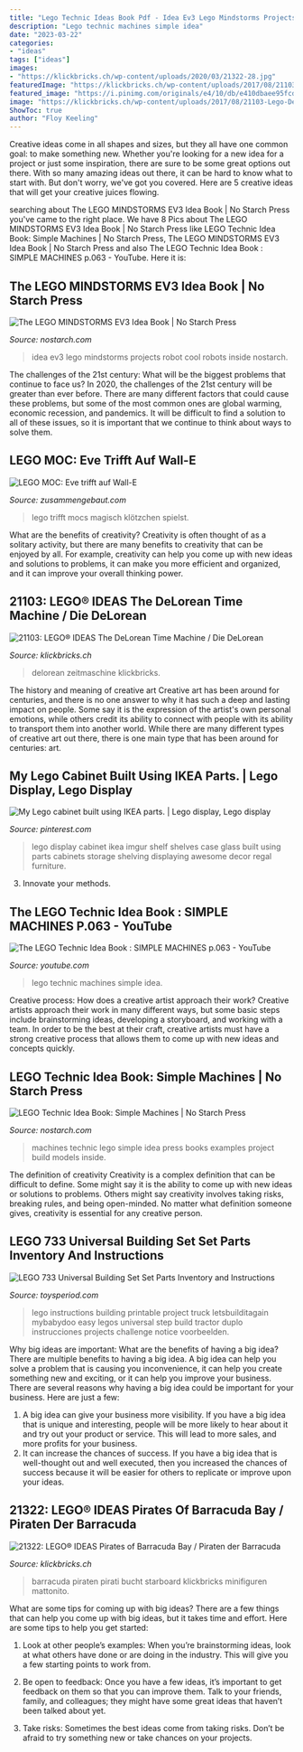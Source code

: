 ```yaml
---
title: "Lego Technic Ideas Book Pdf - Idea Ev3 Lego Mindstorms Projects Robot Cool Robots Inside Nostarch"
description: "Lego technic machines simple idea"
date: "2023-03-22"
categories:
- "ideas"
tags: ["ideas"]
images:
- "https://klickbricks.ch/wp-content/uploads/2020/03/21322-28.jpg"
featuredImage: "https://klickbricks.ch/wp-content/uploads/2017/08/21103-Lego-DeLorean-Zeitmaschine.jpg"
featured_image: "https://i.pinimg.com/originals/e4/10/db/e410dbaee95fcdafa2ebcb2947da8a2f.jpg"
image: "https://klickbricks.ch/wp-content/uploads/2017/08/21103-Lego-DeLorean-Zeitmaschine.jpg"
ShowToc: true
author: "Floy Keeling"
---
```



Creative ideas come in all shapes and sizes, but they all have one common goal: to make something new. Whether you're looking for a new idea for a project or just some inspiration, there are sure to be some great options out there. With so many amazing ideas out there, it can be hard to know what to start with. But don't worry, we've got you covered. Here are 5 creative ideas that will get your creative juices flowing.

	

		
searching about The LEGO MINDSTORMS EV3 Idea Book | No Starch Press you've came to the right place. We have 8 Pics about The LEGO MINDSTORMS EV3 Idea Book | No Starch Press like LEGO Technic Idea Book: Simple Machines | No Starch Press, The LEGO MINDSTORMS EV3 Idea Book | No Starch Press and also The LEGO Technic Idea Book : SIMPLE MACHINES p.063 - YouTube. Here it is:
		
    
## The LEGO MINDSTORMS EV3 Idea Book | No Starch Press

<img loading=lazy src="https://nostarch.com/images/EV3IB_sample-model_2_large.png" onerror="this.onerror=null;this.src='https://tse4.mm.bing.net/th?id=OIP.V-VZXCeO1osb3vdg9nbvIQHaGa&amp;pid=15.1';" alt="The LEGO MINDSTORMS EV3 Idea Book | No Starch Press">

_Source: nostarch.com_

>idea ev3 lego mindstorms projects robot cool robots inside nostarch. 

	

The challenges of the 21st century: What will be the biggest problems that continue to face us?
In 2020, the challenges of the 21st century will be greater than ever before. There are many different factors that could cause these problems, but some of the most common ones are global warming, economic recession, and pandemics. It will be difficult to find a solution to all of these issues, so it is important that we continue to think about ways to solve them.

    
## LEGO MOC: Eve Trifft Auf Wall-E

<img loading=lazy src="https://c1.staticflickr.com/6/5596/30751426752_5c0b01ab7d_b.jpg" onerror="this.onerror=null;this.src='https://tse2.mm.bing.net/th?id=OIP.FwoOzsHaZAUYPR7jDIGrewHaFj&amp;pid=15.1';" alt="LEGO MOC: Eve trifft auf Wall-E">

_Source: zusammengebaut.com_

>lego trifft mocs magisch klötzchen spielst. 

	

What are the benefits of creativity?
Creativity is often thought of as a solitary activity, but there are many benefits to creativity that can be enjoyed by all. For example, creativity can help you come up with new ideas and solutions to problems, it can make you more efficient and organized, and it can improve your overall thinking power.

    
## 21103: LEGO® IDEAS The DeLorean Time Machine / Die DeLorean

<img loading=lazy src="https://klickbricks.ch/wp-content/uploads/2017/08/21103-Lego-DeLorean-Zeitmaschine.jpg" onerror="this.onerror=null;this.src='https://tse2.mm.bing.net/th?id=OIP.AyRg4j14tIODj_f8dVtvDAHaFf&amp;pid=15.1';" alt="21103: LEGO® IDEAS The DeLorean Time Machine / Die DeLorean">

_Source: klickbricks.ch_

>delorean zeitmaschine klickbricks. 

	

The history and meaning of creative art
Creative art has been around for centuries, and there is no one answer to why it has such a deep and lasting impact on people. Some say it is the expression of the artist's own personal emotions, while others credit its ability to connect with people with its ability to transport them into another world. While there are many different types of creative art out there, there is one main type that has been around for centuries: art.

    
## My Lego Cabinet Built Using IKEA Parts. | Lego Display, Lego Display

<img loading=lazy src="https://i.pinimg.com/originals/e4/10/db/e410dbaee95fcdafa2ebcb2947da8a2f.jpg" onerror="this.onerror=null;this.src='https://tse2.mm.bing.net/th?id=OIP.iw7xDLBtbsOeDKsXxope6QHaJ4&amp;pid=15.1';" alt="My Lego cabinet built using IKEA parts. | Lego display, Lego display">

_Source: pinterest.com_

>lego display cabinet ikea imgur shelf shelves case glass built using parts cabinets storage shelving displaying awesome decor regal furniture. 

	

3. Innovate your methods.

    
## The LEGO Technic Idea Book : SIMPLE MACHINES P.063 - YouTube

<img loading=lazy src="http://i.ytimg.com/vi/P-kT3SkszZk/maxresdefault.jpg" onerror="this.onerror=null;this.src='https://tse3.mm.bing.net/th?id=OIP.sLMAU9MviI4e5VgNC1dp6gHaEK&amp;pid=15.1';" alt="The LEGO Technic Idea Book : SIMPLE MACHINES p.063 - YouTube">

_Source: youtube.com_

>lego technic machines simple idea. 

	

Creative process: How does a creative artist approach their work?
Creative artists approach their work in many different ways, but some basic steps include brainstorming ideas, developing a storyboard, and working with a team. In order to be the best at their craft, creative artists must have a strong creative process that allows them to come up with new ideas and concepts quickly.

    
## LEGO Technic Idea Book: Simple Machines | No Starch Press

<img loading=lazy src="https://www.nostarch.com/sites/default/files/imagecache/product_full/technic_machines.png" onerror="this.onerror=null;this.src='https://tse1.mm.bing.net/th?id=OIP.jxnZkh6i0DDLFsvMEnbXcAHaJQ&amp;pid=15.1';" alt="LEGO Technic Idea Book: Simple Machines | No Starch Press">

_Source: nostarch.com_

>machines technic lego simple idea press books examples project build models inside. 

	

The definition of creativity
Creativity is a complex definition that can be difficult to define. Some might say it is the ability to come up with new ideas or solutions to problems. Others might say creativity involves taking risks, breaking rules, and being open-minded. No matter what definition someone gives, creativity is essential for any creative person.

    
## LEGO 733 Universal Building Set Set Parts Inventory And Instructions

<img loading=lazy src="https://www.toysperiod.com/img/cache/90/0x0/d4e4o5g414f4w5w5n4z5m44426a4k4l4y5v2441384y2u234x2w2z3j4l4f4s2u204q2.jpg" onerror="this.onerror=null;this.src='https://tse3.mm.bing.net/th?id=OIP.qNeBjXzUN5OyJ98Nrne-aAHaKj&amp;pid=15.1';" alt="LEGO 733 Universal Building Set Set Parts Inventory and Instructions">

_Source: toysperiod.com_

>lego instructions building printable project truck letsbuilditagain mybabydoo easy legos universal step build tractor duplo instrucciones projects challenge notice voorbeelden. 

	

Why big ideas are important: What are the benefits of having a big idea?
There are multiple benefits to having a big idea. A big idea can help you solve a problem that is causing you inconvenience, it can help you create something new and exciting, or it can help you improve your business. There are several reasons why having a big idea could be important for your business. Here are just a few: 
1) A big idea can give your business more visibility. If you have a big idea that is unique and interesting, people will be more likely to hear about it and try out your product or service. This will lead to more sales, and more profits for your business. 
2) It can increase the chances of success. If you have a big idea that is well-thought out and well executed, then you increased the chances of success because it will be easier for others to replicate or improve upon your ideas.

    
## 21322: LEGO® IDEAS Pirates Of Barracuda Bay / Piraten Der Barracuda

<img loading=lazy src="https://klickbricks.ch/wp-content/uploads/2020/03/21322-28.jpg" onerror="this.onerror=null;this.src='https://tse2.mm.bing.net/th?id=OIP.Xxb3KPlekGFn6dvapiTgBgHaKD&amp;pid=15.1';" alt="21322: LEGO® IDEAS Pirates of Barracuda Bay / Piraten der Barracuda">

_Source: klickbricks.ch_

>barracuda piraten pirati bucht starboard klickbricks minifiguren mattonito. 

	

What are some tips for coming up with big ideas?
There are a few things that can help you come up with big ideas, but it takes time and effort. Here are some tips to help you get started:
1. Look at other people’s examples: When you’re brainstorming ideas, look at what others have done or are doing in the industry. This will give you a few starting points to work from.

2. Be open to feedback: Once you have a few ideas, it’s important to get feedback on them so that you can improve them. Talk to your friends, family, and colleagues; they might have some great ideas that haven’t been talked about yet.

3. Take risks: Sometimes the best ideas come from taking risks. Don’t be afraid to try something new or take chances on your projects.

